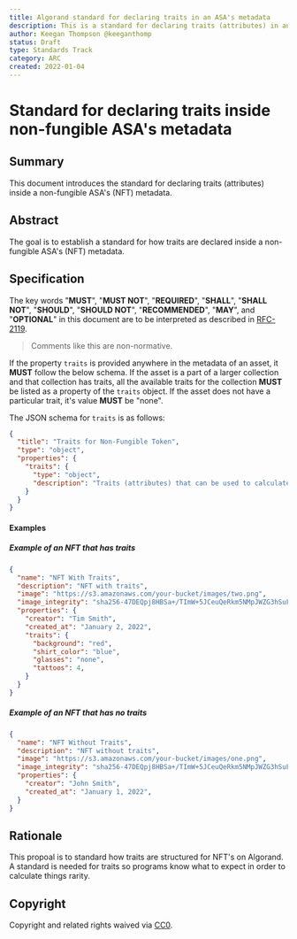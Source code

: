 ```yaml
---
title: Algorand standard for declaring traits in an ASA's metadata
description: This is a standard for declaring traits (attributes) in an ASA's metadata.
author: Keegan Thompson @keeganthomp
status: Draft
type: Standards Track
category: ARC
created: 2022-01-04
---
```


# Standard for declaring traits inside non-fungible ASA's metadata

## Summary

This document introduces the standard for declaring traits (attributes) inside a non-fungible ASA's (NFT) metadata.

## Abstract

The goal is to establish a standard for how traits are declared inside a non-fungible ASA's (NFT) metadata.

## Specification

The key words "**MUST**", "**MUST NOT**", "**REQUIRED**", "**SHALL**", "**SHALL NOT**", "**SHOULD**", "**SHOULD NOT**", "**RECOMMENDED**", "**MAY**", and "**OPTIONAL**" in this document are to be interpreted as described in [RFC-2119](https://www.ietf.org/rfc/rfc2119.txt).

> Comments like this are non-normative.

If the property `traits` is provided anywhere in the metadata of an asset, it **MUST** follow the below schema.
If the asset is a part of a larger collection and that collection has traits, all the available traits for the collection **MUST** be listed as a property of the `traits` object.
If the asset does not have a particular trait, it's value **MUST** be "none".

The JSON schema for `traits` is as follows:

```json
{
  "title": "Traits for Non-Fungible Token",
  "type": "object",
  "properties": {
    "traits": {
      "type": "object",
      "description": "Traits (attributes) that can be used to calculate things like rarity. Values may be strings or numbers"
    }
  }
}
```

#### Examples

##### Example of an NFT that has traits

```json
{
  "name": "NFT With Traits",
  "description": "NFT with traits",
  "image": "https://s3.amazonaws.com/your-bucket/images/two.png",
  "image_integrity": "sha256-47DEQpj8HBSa+/TImW+5JCeuQeRkm5NMpJWZG3hSuFU=",
  "properties": {
    "creator": "Tim Smith",
    "created_at": "January 2, 2022",
    "traits": {
      "background": "red",
      "shirt_color": "blue",
      "glasses": "none",
      "tattoos": 4,
    }
  }
}
```

##### Example of an NFT that has no traits

```json
{
  "name": "NFT Without Traits",
  "description": "NFT without traits",
  "image": "https://s3.amazonaws.com/your-bucket/images/one.png",
  "image_integrity": "sha256-47DEQpj8HBSa+/TImW+5JCeuQeRkm5NMpJWZG3hSuFU=",
  "properties": {
    "creator": "John Smith",
    "created_at": "January 1, 2022",
  }
}
```

## Rationale

This propoal is to standard how traits are structured for NFT's on Algorand.
A standard is needed for traits so programs know what to expect in order to calculate things rarity.

## Copyright

Copyright and related rights waived via [CC0](https://creativecommons.org/publicdomain/zero/1.0/).
